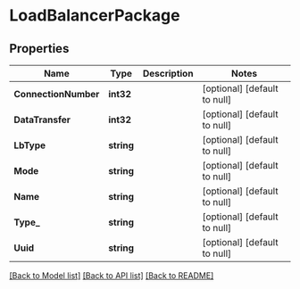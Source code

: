# LoadBalancerPackage

## Properties
Name | Type | Description | Notes
------------ | ------------- | ------------- | -------------
**ConnectionNumber** | **int32** |  | [optional] [default to null]
**DataTransfer** | **int32** |  | [optional] [default to null]
**LbType** | **string** |  | [optional] [default to null]
**Mode** | **string** |  | [optional] [default to null]
**Name** | **string** |  | [optional] [default to null]
**Type_** | **string** |  | [optional] [default to null]
**Uuid** | **string** |  | [optional] [default to null]

[[Back to Model list]](../README.md#documentation-for-models) [[Back to API list]](../README.md#documentation-for-api-endpoints) [[Back to README]](../README.md)


